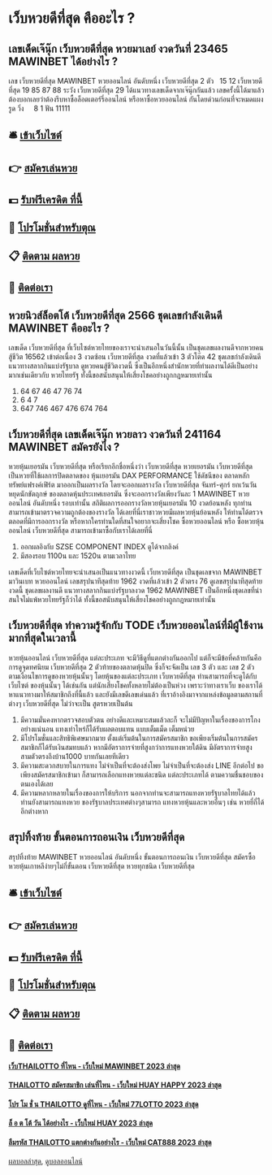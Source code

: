 # เว็บหวยดีที่สุด คืออะไร ?
## เลขเด็ดเจ๊นุ๊ก เว็บหวยดีที่สุด หวยมาเลย์ งวดวันที่ 23465 MAWINBET ได้อย่างไร ?
เลข เว็บหวยดีที่สุด MAWINBET หวยออนไลน์ อันดับหนึ่ง เว็บหวยดีที่สุด 2 ตัว   15 12 เว็บหวยดีที่สุด 19 85 87 88
ระวัง เว็บหวยดีที่สุด 29
ได้แนวทางเลขเด็ดจากเจ๊นุ๊กกันแล้ว เลขครั้งนี้ได้มาแล้ว ต้องบอกเลยว่าต้องรีบหาซื้อล็อตเตอร์รี่ออนไลน์ หรือหาซื้อหวยออนไลน์ กันโดยด่วนก่อนที่จะหมดแผง
รูด วิ่ง     8 1
ฟัน 11111

## 🛎 [เข้าเว็บไซต์](https://bit.ly/3BG5bNw)
## 👉 [สมัครเล่นหวย](https://bit.ly/3BG5bNw)
## 💵 [รับฟรีเครดิต ที่นี้](https://bit.ly/3C3mvgS)
## 👑 [โปรโมชั่นสำหรับตุณ](https://bit.ly/3C3mvgS)
## 📋 [ติดตาม ผลหวย](https://bit.ly/3C3mvgS)
## 📱 [ติดต่อเรา](https://bit.ly/3C3mvgS)

## หวยนิวส์ล็อตโต้ เว็บหวยดีที่สุด 2566 ชุดเลขกำลังเดินดี MAWINBET คืออะไร ?
เลขเด็ด เว็บหวยดีที่สุด ที่เว็บไซต์หวยไทยของเราจะนำเสนอในวันนี้นั้น เป็นชุดเลขผลงานดีจากหวยคนสู้ชีวิต 16562 เข้าต่อเนื่อง 3 งวดซ้อน เว็บหวยดีที่สุด งวดที่แล้วเข้า 3 ตัวโต๊ด 42 ชุดเลขกำลังเดินดี แนวทางสลากกินแบ่งรัฐบาล ดูหวยคนสู้ชีวิตงวดนี้ ซึ่งเป็นอีกหนึ่งสำนักหวยที่ทำผลงานได้ดีเป็นอย่างมากเช่นเดียวกับ หวยไทยรัฐ ทั้งนี้ขอสนับสนุนให้เสี่ยงโชคอย่างถูกกฎหมายเท่านั้น
1. 64 67 46 47 76 74
2. 6 4 7
3. 647 746 467 476 674 764

## เว็บหวยดีที่สุด เลขเด็ดเจ๊นุ๊ก หวยลาว งวดวันที่ 241164 MAWINBET สมัครยังไง ?
หวยหุ้นเยอรมัน เว็บหวยดีที่สุด หรือเรียกอีกชื่อหนึ่งว่า เว็บหวยดีที่สุด หวยเยอรมัน เว็บหวยดีที่สุด เป็นหวยที่ใช้ผลการปิดตลาดของ หุ้นเยอรมัน DAX PERFORMANCE ใช้ดัชนีของ ตลาดหลักทรัพย์แฟรงค์เฟิร์ต มาออกเป็นผลรางวัล โดยจะออกผลรางวัล เว็บหวยดีที่สุด จันทร์-ศุกร์ ยกเว้นวันหยุดนักขัตฤกษ์ ของตลาดหุ้นประเทศเยอรมัน ซึ่งจะออกรางวัลเพียงวันละ 1 MAWINBET หวยออนไลน์ อันดับหนึ่ง รอบเท่านั้น
สถิติผลการออกรางวัลหวยหุ้นเยอรมัน 10 งวดย้อนหลัง ทุกท่านสามารถเข้ามาตรวจความถูกต้องของรางวัล ได้เลยที่นี่เราชาวหวยมีผลหวยหุ้นย้อนหลัง ให้ท่านได้ตรวจตลอดที่มีการออกรางวัล หรือหากใครท่านใดที่สนใจอยากจะเสี่ยงโชค ซื้อหวยออนไลน์ หรือ ซื้อหวยหุ้นออนไลน์ เว็บหวยดีที่สุด สามารถเข้ามาซื้อกับเราได้เลยที่นี่
1. ออกผลอิงกับ SZSE COMPONENT INDEX ดูได้จากลิงค์
2. มีสองรอบ 1100น และ 1520น ตามเวลาไทย

เลขเด็ดที่เว็บไซต์หวยไทยจะนำเสนอเป็นแนวทางงวดนี้ เว็บหวยดีที่สุด เป็นชุดเลขจาก MAWINBET มาวินเบท หวยออนไลน์ เลขสรุปนาทีสุดท้าย 1962 งวดที่แล้วเข้า 2 ตัวตรง 76 ดูเลขสรุปนาทีสุดท้ายงวดนี้ ชุดเลขผลงานดี แนวทางสลากกินแบ่งรัฐบาลงวด 1962 MAWINBET เป็นอีกหนึ่งชุดเลขที่น่าสนใจไม่แพ้หวยไทยรัฐก็ว่าได้ ทั้งนี้ขอสนับสนุนให้เสี่ยงโชคอย่างถูกกฎหมายเท่านั้น

## เว็บหวยดีที่สุด ทำความรู้จักกับ TODE เว็บหวยออนไลน์ที่มีผู้ใช้งานมากที่สุดในเวลานี้
หวยหุ้นออนไลน์ เว็บหวยดีที่สุด แต่ละประเภท จะมีวิธีดูที่แตกต่างกันออกไป แต่ก็จะมีข้อที่คล้ายกันคือ การดูจุดทศนิยม เว็บหวยดีที่สุด 2 ตัวท้ายของตลาดหุ้นปิด ซึ่งก็จะจัดเป็น เลข 3 ตัว และ เลข 2 ตัว ตามเงื่อนไขการดูของหวยหุ้นนั้นๆ โดยหุ้นของแต่ละประเภท เว็บหวยดีที่สุด ท่านสามารถที่จะดูได้กับเว็บไซต์ ของหุ้นนั้นๆ ได้เช่นกัน แต่นักเสี่ยงโชคทั้งหลายไม่ต้องเป็นห่วง เพราะว่าทางเราเว็บ ของเราได้หาแนวทางมาให้สมาชิกถึงที่นี้แล้ว และยังมีเลขดีเลขเด่นแล้ว ที่เราอ้างอิงมาจากแหล่งข้อมูลตามสถานที่ต่างๆ เว็บหวยดีที่สุด ไม่ว่าจะเป็น สูตรหวยเป็นต้น
1. มีความมั่นคงหากตรวจสอบตัวตน อย่างดีและเหมาะสมแล้วละก็ จะไม่มีปัญหาในเรื่องของการโกงอย่างแน่นอน แทงเท่าไหร่ก็ได้รับผลตอบแทน แบบเต็มเม็ด เต็มหน่วย
2. มีโปรโมชั่นและสิทธิพิเศษมากมาย ตั้งแต่เริ่มต้นในการสมัครสมาชิก ขอเพียงเริ่มต้นในการสมัครสมาชิกก็ได้รับเงินสมทบแล้ว หากมีอัตราการจ่ายที่สูงกว่าการแทงหวยใต้ดิน มีอัตราการจ่ายสูง สามตัวตรงถึงบ้าน1000 บาทกันเลยทีเดียว
3. มีความสะดวกสบายในการแทง ไม่จำเป็นที่จะต้องส่งโพย ไม่จำเป็นที่จะต้องส่ง LINE อีกต่อไป ขอเพียงสมัครสมาชิกเข้ามา ก็สามารถเลือกแทงหวยแต่ละชนิด แต่ละประเภทได้ ตามความชื่นชอบของตนเองได้เลย
4. มีความหลากหลายในเรื่องของการให้บริการ นอกจากท่านจะสามารถแทงหวยรัฐบาลไทยได้แล้ว ท่านยังสามารถแทงหวย ของรัฐบาลประเทศต่างๆสามารถ แทงหวยหุ้นและหวยอื่นๆ เช่น หวยยี่กี่ได้อีกต่างหาก

## สรุปทิ้งท้าย ขั้นตอนการถอนเงิน เว็บหวยดีที่สุด
สรุปทิ้งท้าย MAWINBET หวยออนไลน์ อันดับหนึ่ง ขั้นตอนการถอนเงิน เว็บหวยดีที่สุด สมัครซื้อหวยหุ้นเกาหลีง่ายๆไม่กี่ขั้นตอน เว็บหวยดีที่สุด หวยทุกชนิด เว็บหวยดีที่สุด

## 🛎 [เข้าเว็บไซต์](https://bit.ly/3BG5bNw)
## 👉 [สมัครเล่นหวย](https://bit.ly/3BG5bNw)
## 💵 [รับฟรีเครดิต ที่นี้](https://bit.ly/3C3mvgS)
## 👑 [โปรโมชั่นสำหรับตุณ](https://bit.ly/3C3mvgS)
## 📋 [ติดตาม ผลหวย](https://bit.ly/3C3mvgS)
## 📱 [ติดต่อเรา](https://bit.ly/3C3mvgS)

#### [เว็บTHAILOTTO ที่ไหน - เว็บใหม่ MAWINBET 2023 ล่าสุด](https://atom.io/themes/เว็บthailotto%20ที่ไหน%20-%20เว็บใหม่%20mawinbet%202023%20ล่าสุด)
#### [THAILOTTO สมัครสมาชิก เล่นที่ไหน - เว็บใหม่ HUAY HAPPY 2023 ล่าสุด](https://atom.io/themes/thailotto%20สมัครสมาชิก%20เล่นที่ไหน%20-%20เว็บใหม่%20huay%20happy%202023%20ล่าสุด)
#### [โปร โม ชั่ น THAILOTTO ดูที่ไหน - เว็บใหม่ 77LOTTO 2023 ล่าสุด](https://atom.io/themes/โปร%20โม%20ชั่%20น%20thailotto%20ดูที่ไหน%20-%20เว็บใหม่%2077lotto%202023%20ล่าสุด)
#### [ล็ อ ต โต้ วัน ได้อย่างไร - เว็บใหม่ HUAY 2023 ล่าสุด](https://atom.io/themes/ล็%20อ%20ต%20โต้%20วัน%20ได้อย่างไร%20-%20เว็บใหม่%20huay%202023%20ล่าสุด)
#### [ลืมรหัส THAILOTTO แตกต่างกันอย่างไร - เว็บใหม่ CAT888 2023 ล่าสุด](https://atom.io/themes/ลืมรหัส%20thailotto%20แตกต่างกันอย่างไร%20-%20เว็บใหม่%20cat888%202023%20ล่าสุด)

[ผลบอลล่าสุด](https://siamsport.tv "ผลบอลล่าสุด"), [ดูบอลออนไลน์](https://siamsport.tv/ดูบอลสด "ดูบอลออนไลน์")